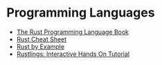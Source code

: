 # Programming Languages

- [The Rust Programming Language Book](https://doc.rust-lang.org/book/)
- [Rust Cheat Sheet](https://cheats.rs/)
- [Rust by Example](https://doc.rust-lang.org/rust-by-example/index.html)
- [Rustlings: Interactive Hands On Tutorial](https://github.com/rust-lang/rustlings/)